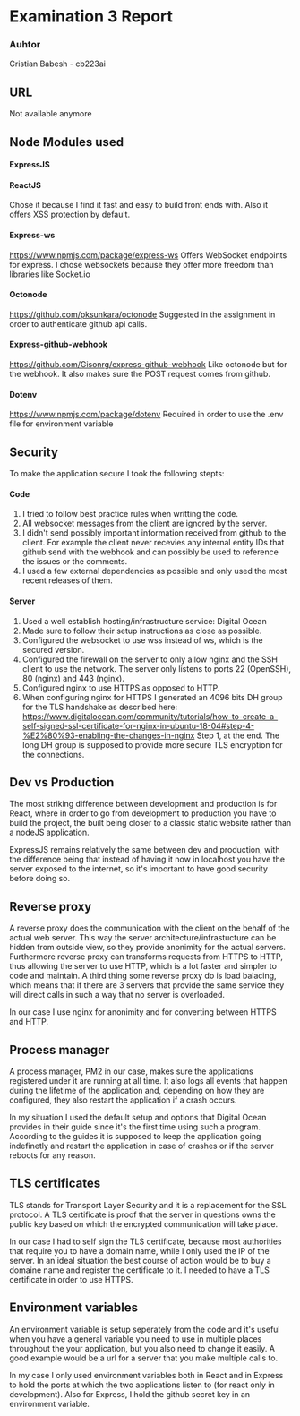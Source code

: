 # Examination 3 Report
### Auhtor
Cristian Babesh - cb223ai
## URL
Not available anymore
## Node Modules used
#### ExpressJS
#### ReactJS
   Chose it because I find it fast and easy to build front ends with. Also it offers XSS protection by default.
#### Express-ws
  https://www.npmjs.com/package/express-ws
  Offers WebSocket endpoints for express. I chose websockets because they offer more freedom than libraries like Socket.io
#### Octonode
  https://github.com/pksunkara/octonode
  Suggested in the assignment in order to authenticate github api calls.
#### Express-github-webhook
  https://github.com/Gisonrg/express-github-webhook
  Like octonode but for the webhook. It also makes sure the POST request comes from github.
#### Dotenv
  https://www.npmjs.com/package/dotenv
  Required in order to use the .env file for environment variable
## Security
  To make the application secure I took the following stepts:
  #### Code
  1. I tried to follow best practice rules when writting the code.
  1. All websocket messages from the client are ignored by the server.
  1. I didn't send possibly important information received from github to the client. For example the client never recevies any internal entity IDs that github send with the webhook and can possibly be used to reference the issues or the comments.
  1. I used a few external dependencies as possible and only used the most recent releases of them.
  #### Server
  1. Used a well establish hosting/infrastructure service: Digital Ocean
  1. Made sure to follow their setup instructions as close as possible.
  1. Configured the websocket to use wss instead of ws, which is the secured version.
  1. Configured the firewall on the server to only allow nginx and the SSH client to use the network. The server only listens to ports 22 (OpenSSH), 80 (nginx) and 443 (nginx).
  1. Configured nginx to use HTTPS as opposed to HTTP.
  1. When configuring nginx for HTTPS I generated an 4096 bits DH group for the TLS handshake as described here: https://www.digitalocean.com/community/tutorials/how-to-create-a-self-signed-ssl-certificate-for-nginx-in-ubuntu-18-04#step-4-%E2%80%93-enabling-the-changes-in-nginx Step 1, at the end. The long DH group is supposed to provide more secure TLS encryption for the connections.
## Dev vs Production
The most striking difference between development and production is for React, where in order to go from development to production you have to build the project, the built being closer to a classic static website rather than a nodeJS application.

ExpressJS remains relatively the same between dev and production, with the difference being that instead of having it now in localhost you have the server exposed to the internet, so it's important to have good security before doing so.
## Reverse proxy
A reverse proxy does the communication with the client on the behalf of the actual web server. This way the server architecture/infrastucture can be hidden from outside view, so they provide anonimity for the actual servers. Furthermore reverse proxy can transforms requests from HTTPS to HTTP, thus allowing the server to use HTTP, which is a lot faster and simpler to code and maintain. A third thing some reverse proxy do is load balacing, which means that if there are 3 servers that provide the same service they will direct calls in such a way that no server is overloaded.

In our case I use nginx for anonimity and for converting between HTTPS and HTTP.
## Process manager
A process manager, PM2 in our case, makes sure the applications registered under it are running at all time. It also logs all events that happen during the lifetime of the application and, depending on how they are configured, they also restart the application if a crash occurs.

In my situation I used the default setup and options that Digital Ocean provides in their guide since it's the first time using such a program. According to the guides it is supposed to keep the application going indefinetly and restart the application in case of crashes or if the server reboots for any reason.
## TLS certificates
TLS stands for Transport Layer Security and it is a replacement for the SSL protocol. A TLS certificate is proof that the server in questions owns the public key based on which the encrypted communication will take place. 

In our case I had to self sign the TLS certificate, because most authorities that require you to have a domain name, while I only used the IP of the server. In an ideal situation the best course of action would be to buy a domaine name and register the certificate to it. I needed to have a TLS certificate in order to use HTTPS.
## Environment variables
An environment variable is setup seperately from the code and it's useful when you have a general variable you need to use in multiple places throughout the your application, but you also need to change it easily. A good example would be a url for a server that you make multiple calls to.

In my case I only used environment variables both in React and in Express to hold the ports at which the two applications listen to (for react only in development). Also for Express, I hold the github secret key in an environment variable.
